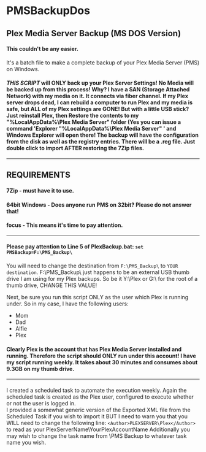 # PMSBackupDos
## Plex Media Server Backup (MS DOS Version)

#### This couldn't be any easier.
It's a batch file to make a complete backup of your Plex Media Server (PMS) on Windows.

#### *THIS SCRIPT* will ONLY back up your Plex Server Settings!  No Media will be backed up from this process!  Why?  I have a SAN (Storage Attached Network) with my media on it.  It connects via fiber channel.  If my Plex server drops dead, I can rebuild a computer to run Plex and my media is safe, but ALL of my Plex settings are GONE!  But with a little USB stick? Just reinstall Plex, then  Restore the contents to my "%LocalAppData%\Plex Media Server\" folder (Yes you can issue a command 'Explorer "%LocalAppData%\Plex Media Server\" ' and Windows Explorer will open there!  The backup will have the configuration from the disk as well as the registry entries.  There will be a .reg file.  Just double click to import AFTER restoring the 7Zip files.
---
## REQUIREMENTS
#### 7Zip - must have it to use.
#### 64bit Windows - Does anyone run PMS on 32bit?  Please do not answer that!
#### focus - This means it's time to pay attention.
---
#### Please pay attention to Line 5 of PlexBackup.bat: `set PMSBackup=F:\PMS_Backup\`
You will need to change the destination from `F:\PMS_Backup\` to `YOUR destination`.  F:\PMS_Backup\ just happens to be an external USB thumb drive I am using for my Plex backups. So be it Y:\Plex or G:\ for the root of a thumb drive, CHANGE THIS VALUE!

Next, be sure you run this script ONLY as the user which Plex is running under.  So in my case, I have the following users:
- Mom
- Dad
- Alfie
- Plex

#### Clearly Plex is the account that has Plex Media Server installed and running.  Therefore the script should ONLY run under this account!  I have my script running weekly.  It takes about 30 minutes and consumes about 9.3GB on my thumb drive.  
---
#### 
I created a scheduled task to automate the execution weekly.  Again the scheduled task is created as the Plex user, configured to execute whether or not the user is logged in.  
I provided a somewhat generic version of the Exported XML file from the Scheduled Task if you wish to import it BUT I need to warn you that you WILL need to change the following line:
    `<Author>PLEXSERVER\Plex</Author>`
to read as your PlexServerName\YourPlexAccountName
Additionally you may wish to change the task name from <URI>\PMS Backup</URI> to whatever task name you wish.


